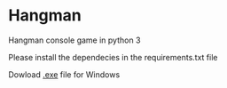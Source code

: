 <h1>Hangman</h1>
<p>Hangman console game in python 3</p>
<p>Please install the dependecies in the requirements.txt file</p>
<p>Dowload <a href="https://github.com/BibekSaha/python-hangman/raw/master/hangman.exe">.exe</a> file for Windows</p>
